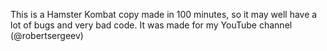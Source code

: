 This is a Hamster Kombat copy made in 100 minutes, so it may well have a lot of bugs and very bad code. It was made for my YouTube channel (@robertsergeev)
